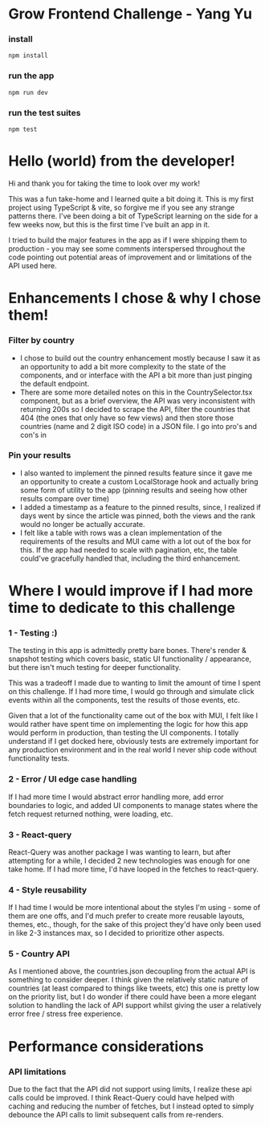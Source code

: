 # Grow Frontend Challenge - Yang Yu

### install
`npm install`

### run the app
`npm run dev`

### run the test suites
`npm test`

# Hello (world) from the developer!

Hi and thank you for taking the time to look over my work!

This was a fun take-home and I learned quite a bit doing it. This is my first project using TypeScript & vite, so forgive me if you see
any strange patterns there. I've been doing a bit of TypeScript learning on the side for a few weeks now, but this is the first
time I've built an app in it.

I tried to build the major features in the app as if I were shipping them to production - you may see some comments
interspersed throughout the code pointing out potential areas of improvement and or limitations of the API used here.

# Enhancements I chose & why I chose them!

### Filter by country

- I chose to build out the country enhancement mostly because I saw it as an opportunity to add a bit more complexity to the state
of the components, and or interface with the API a bit more than just pinging the default endpoint.
- There are some more detailed notes on this in the CountrySelector.tsx component, but as a brief overview, the API was very inconsistent with returning 200s so I decided to scrape the API, filter the countries that 404 (the ones that only have so few views) 
and then store those countries (name and 2 digit ISO code) in a JSON file. I go into pro's and con's in <CountrySelector />


### Pin your results

- I also wanted to implement the pinned results feature since it gave me an opportunity to create a custom LocalStorage hook and actually bring some form of utility to the app (pinning results and seeing how other results compare over time)
- I added a timestamp as a feature to the pinned results, since, I realized if days went by since the article was pinned, both the views and the rank would no longer be actually accurate.
- I felt like a table with rows was a clean implementation of the requirements of the results and MUI came with a lot out of the box
for this. If the app had needed to scale with pagination, etc, the table could've gracefully handled that, including the third enhancement. 


# Where I would improve if I had more time to dedicate to this challenge

### 1 - Testing :) 

The testing in this app is admittedly pretty bare bones. There's render & snapshot testing which covers basic, static UI 
functionality / appearance, but there isn't much testing for deeper functionality.

This was a tradeoff I made due to wanting to limit the amount of time I spent on this challenge. If I had more time, I would go through and simulate click events within all the components, test the results of those events, etc. 

Given that a lot of the functionality came out of the box with MUI, I felt like I would rather have spent time on implementing the logic for how this app would perform in production, than testing the UI components. I totally understand if I get docked here, obviously tests are extremely important for any production environment and in the real world I never ship code without functionality tests.

### 2 - Error / UI edge case handling

If I had more time I would abstract error handling more, add error boundaries to logic, and added UI components to manage states where the fetch request returned nothing, were loading, etc. 

### 3 - React-query

React-Query was another package I was wanting to learn, but after attempting for a while, I decided 2 new technologies was enough
for one take home. If I had more time, I'd have looped in the fetches to react-query. 

### 4 - Style reusability

If I had time I would be more intentional about the styles I'm using - some of them are one offs, and I'd much prefer to create more reusable layouts, themes, etc., though, for the sake of this project they'd have only been used in like 2-3 instances max, so I decided to prioritize other aspects. 

### 5 - Country API

As I mentioned above, the countries.json decoupling from the actual API is something to consider deeper. I think given the relatively static nature of countries (at least compared to things like tweets, etc) this one is pretty low on the priority list, but I do wonder if there could have been a more elegant solution to handling the lack of API support whilst giving the user a relatively error free / stress free experience. 

# Performance considerations

### API limitations
Due to the fact that the API did not support using limits, I realize these api calls could be improved. I think React-Query could have helped with caching and reducing the number of fetches, but I instead opted to simply debounce the API calls to limit subsequent calls from re-renders. 
